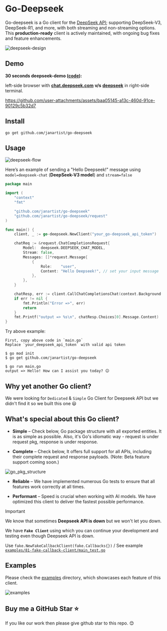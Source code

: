# Go-Deepseek

Go-deepseek is a Go client for the [DeepSeek API](https://api-docs.deepseek.com/); supporting DeepSeek-V3, DeepSeek-R1, and more, with both streaming and non-streaming options. This **production-ready** client is actively maintained, with ongoing bug fixes and feature enhancements. 

![deepseek-design](https://github.com/user-attachments/assets/346806ad-7617-4690-b6b4-0b49707852d8)

## Demo

**30 seconds deepseek-demo ([code](https://github.com/janartist/deepseek-demo/)):** 

left-side browser with **[chat.deepseek.com](https://chat.deepseek.com/)** **v/s** **[deepseek](https://github.com/janartist/deepseek)** in right-side terminal.

https://github.com/user-attachments/assets/baa05145-a13c-460d-91ce-90129c5b32d7

## Install
```
go get github.com/janartist/go-deepseek
```

## Usage

![deepseek-flow](https://github.com/user-attachments/assets/dfa6fc98-65f2-4a08-ab13-8c0732ac8302)

Here’s an example of sending a "Hello Deepseek!" message using `model=deepseek-chat` (**DeepSeek-V3 model**) and `stream=false`

```go
package main

import (
	"context"
	"fmt"

	"github.com/janartist/go-deepseek"
	"github.com/janartist/go-deepseek/request"
)

func main() {
	client, _ := go-deepseek.NewClient("your_go-deepseek_api_token")

	chatReq := &request.ChatCompletionsRequest{
		Model:  deepseek.DEEPSEEK_CHAT_MODEL,
		Stream: false,
		Messages: []*request.Message{
			{
				Role:    "user",
				Content: "Hello Deepseek!", // set your input message
			},
		},
	}

	chatResp, err := client.CallChatCompletionsChat(context.Background(), chatReq)
	if err != nil {
		fmt.Println("Error =>", err)
		return
	}
	fmt.Printf("output => %s\n", chatResp.Choices[0].Message.Content)
}
```

Try above example:
```
First, copy above code in `main.go`
Replace `your_deepseek_api_token` with valid api token

$ go mod init
$ go get github.com/janartist/go-deepseek

$ go run main.go
output => Hello! How can I assist you today? 😊
```
## Why yet another Go client?

We were looking for `Dedicated` & `Simple` Go Client for Deepseek API but we didn't find it so we built this one 😃

## What's special about this Go client?

- **Simple** – Check below, Go package structure with all exported entities. It is as simple as possible. Also, it's Go's idiomatic way - request is under request pkg, response is under response.

- **Complete** – Check below, It offers full support for all APIs, including their complete request and response payloads. (Note: Beta feature support coming soon.)

![go_pkg_structure](https://github.com/user-attachments/assets/729a2294-98fa-4f6e-b936-ae5eb1b624ff)

- **Reliable** – We have implemented numerous Go tests to ensure that all features work correctly at all times.

- **Performant** – Speed is crucial when working with AI models. We have optimized this client to deliver the fastest possible performance.

> [!IMPORTANT]  
> We know that sometimes **Deepseek API is down** but we won't let you down.
>
> We have **`Fake Client`** using which you can continue your development and testing even though Deepseek API is down.
>
> Use `fake.NewFakeCallbackClient(fake.Callbacks{})` / See example [`examples/81-fake-callback-client/main_test.go`](examples/81-fake-callback-client/main_test.go)

## Examples

Please check the [examples](examples/) directory, which showcases each feature of this client.

![examples](https://github.com/user-attachments/assets/032ff864-7da5-4b76-9484-836b52046614)

## Buy me a GitHub Star ⭐

If you like our work then please give github star to this repo. 😊
